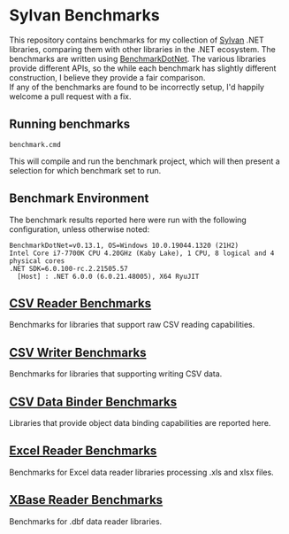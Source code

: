 # Sylvan Benchmarks

This repository contains benchmarks for my collection of [Sylvan](https://github.com/MarkPflug/Sylvan) .NET libraries, 
comparing them with other libraries in the .NET ecosystem.
The benchmarks are written using [BenchmarkDotNet](https://github.com/dotnet/BenchmarkDotNet).
The various libraries provide different APIs, so the while each benchmark has slightly 
different construction, I believe they provide a fair comparison.  
If any of the benchmarks are found to be incorrectly setup, 
I'd happily welcome a pull request with a fix.

## Running benchmarks

`benchmark.cmd`

This will compile and run the benchmark project, which will then present 
a selection for which benchmark set to run.

## Benchmark Environment

The benchmark results reported here were run with the following configuration, unless otherwise noted:
```
BenchmarkDotNet=v0.13.1, OS=Windows 10.0.19044.1320 (21H2)
Intel Core i7-7700K CPU 4.20GHz (Kaby Lake), 1 CPU, 8 logical and 4 physical cores
.NET SDK=6.0.100-rc.2.21505.57
  [Host] : .NET 6.0.0 (6.0.21.48005), X64 RyuJIT
```

## [CSV Reader Benchmarks](docs/CsvReaderBenchmarks.md)

Benchmarks for libraries that support raw CSV reading capabilities.

## [CSV Writer Benchmarks](docs/CsvWriterBenchmarks.md)

Benchmarks for libraries that supporting writing CSV data.

## [CSV Data Binder Benchmarks](docs/CsvDataBinderBenchmarks.md)

Libraries that provide object data binding capabilities are reported here.

## [Excel Reader Benchmarks](docs/ExcelBenchmarks.md)

Benchmarks for Excel data reader libraries processing .xls and xlsx files.

## [XBase Reader Benchmarks](docs/XBaseDataReaderBenchmarks.md)

Benchmarks for .dbf data reader libraries.
